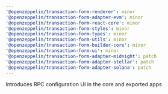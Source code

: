 ```yaml
---
'@openzeppelin/transaction-form-renderer': minor
'@openzeppelin/transaction-form-adapter-evm': minor
'@openzeppelin/transaction-form-react-core': minor
'@openzeppelin/transaction-form-styles': minor
'@openzeppelin/transaction-form-types': minor
'@openzeppelin/transaction-form-utils': minor
'@openzeppelin/transaction-form-builder-core': minor
'@openzeppelin/transaction-form-ui': minor
'@openzeppelin/transaction-form-adapter-midnight': patch
'@openzeppelin/transaction-form-adapter-stellar': patch
'@openzeppelin/transaction-form-adapter-solana': patch
---
```


Introduces RPC configuration UI in the core and exported apps
